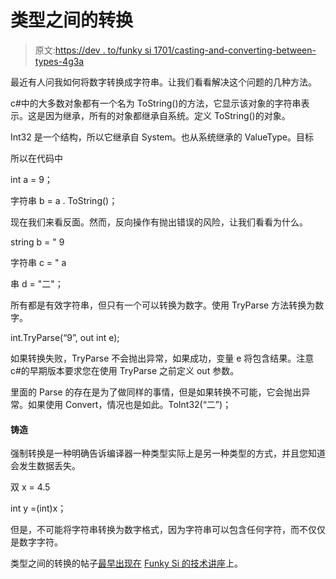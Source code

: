 # 类型之间的转换

> 原文:[https://dev . to/funky si 1701/casting-and-converting-between-types-4g3a](https://dev.to/funkysi1701/casting-and-converting-between-types-4g3a)

最近有人问我如何将数字转换成字符串。让我们看看解决这个问题的几种方法。

c#中的大多数对象都有一个名为 ToString()的方法，它显示该对象的字符串表示。这是因为继承，所有的对象都继承自系统。定义 ToString()的对象。

Int32 是一个结构，所以它继承自 System。也从系统继承的 ValueType。目标

所以在代码中

int a = 9；

字符串 b = a . ToString()；

现在我们来看反面。然而，反向操作有抛出错误的风险，让我们看看为什么。

string b = " 9

字符串 c = " a

串 d = "二"；

所有都是有效字符串，但只有一个可以转换为数字。使用 TryParse 方法转换为数字。

int.TryParse(“9”, out int e);

如果转换失败，TryParse 不会抛出异常，如果成功，变量 e 将包含结果。注意 c#的早期版本要求您在使用 TryParse 之前定义 out 参数。

里面的 Parse 的存在是为了做同样的事情，但是如果转换不可能，它会抛出异常。如果使用 Convert，情况也是如此。ToInt32(“二”)；

#### 铸造

强制转换是一种明确告诉编译器一种类型实际上是另一种类型的方式，并且您知道会发生数据丢失。

双 x = 4.5

int y =(int)x；

但是，不可能将字符串转换为数字格式，因为字符串可以包含任何字符，而不仅仅是数字字符。

类型之间的转换的帖子[最早出现在](https://www.funkysi1701.com/2018/05/07/casting-and-converting-between-types/) [Funky Si 的技术讲座](https://www.funkysi1701.com)上。